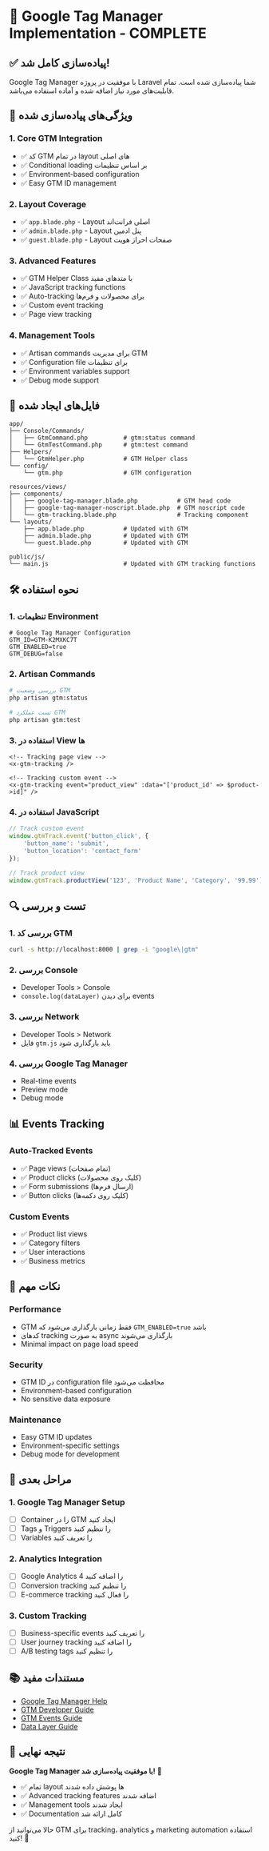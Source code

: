 # 🎯 Google Tag Manager Implementation - COMPLETE

## ✅ **پیاده‌سازی کامل شد!**

Google Tag Manager با موفقیت در پروژه Laravel شما پیاده‌سازی شده است. تمام قابلیت‌های مورد نیاز اضافه شده و آماده استفاده می‌باشد.

## 🚀 **ویژگی‌های پیاده‌سازی شده**

### 1. **Core GTM Integration**
- ✅ کد GTM در تمام layout های اصلی
- ✅ Conditional loading بر اساس تنظیمات
- ✅ Environment-based configuration
- ✅ Easy GTM ID management

### 2. **Layout Coverage**
- ✅ `app.blade.php` - Layout اصلی فرانت‌اند
- ✅ `admin.blade.php` - Layout پنل ادمین  
- ✅ `guest.blade.php` - Layout صفحات احراز هویت

### 3. **Advanced Features**
- ✅ GTM Helper Class با متدهای مفید
- ✅ JavaScript tracking functions
- ✅ Auto-tracking برای محصولات و فرم‌ها
- ✅ Custom event tracking
- ✅ Page view tracking

### 4. **Management Tools**
- ✅ Artisan commands برای مدیریت GTM
- ✅ Configuration file برای تنظیمات
- ✅ Environment variables support
- ✅ Debug mode support

## 📁 **فایل‌های ایجاد شده**

```
app/
├── Console/Commands/
│   ├── GtmCommand.php          # gtm:status command
│   └── GtmTestCommand.php      # gtm:test command
├── Helpers/
│   └── GtmHelper.php           # GTM Helper class
└── config/
    └── gtm.php                 # GTM configuration

resources/views/
├── components/
│   ├── google-tag-manager.blade.php           # GTM head code
│   ├── google-tag-manager-noscript.blade.php  # GTM noscript code
│   └── gtm-tracking.blade.php                 # Tracking component
└── layouts/
    ├── app.blade.php           # Updated with GTM
    ├── admin.blade.php         # Updated with GTM
    └── guest.blade.php         # Updated with GTM

public/js/
└── main.js                     # Updated with GTM tracking functions
```

## 🛠️ **نحوه استفاده**

### 1. **تنظیمات Environment**
```env
# Google Tag Manager Configuration
GTM_ID=GTM-K2MXKC7T
GTM_ENABLED=true
GTM_DEBUG=false
```

### 2. **Artisan Commands**
```bash
# بررسی وضعیت GTM
php artisan gtm:status

# تست عملکرد GTM
php artisan gtm:test
```

### 3. **استفاده در View ها**
```blade
<!-- Tracking page view -->
<x-gtm-tracking />

<!-- Tracking custom event -->
<x-gtm-tracking event="product_view" :data="['product_id' => $product->id]" />
```

### 4. **استفاده در JavaScript**
```javascript
// Track custom event
window.gtmTrack.event('button_click', {
    'button_name': 'submit',
    'button_location': 'contact_form'
});

// Track product view
window.gtmTrack.productView('123', 'Product Name', 'Category', '99.99');
```

## 🔍 **تست و بررسی**

### 1. **بررسی کد GTM**
```bash
curl -s http://localhost:8000 | grep -i "google\|gtm"
```

### 2. **بررسی Console**
- Developer Tools > Console
- `console.log(dataLayer)` برای دیدن events

### 3. **بررسی Network**
- Developer Tools > Network
- فایل `gtm.js` باید بارگذاری شود

### 4. **بررسی Google Tag Manager**
- Real-time events
- Preview mode
- Debug mode

## 📊 **Events Tracking**

### **Auto-Tracked Events**
- ✅ Page views (تمام صفحات)
- ✅ Product clicks (کلیک روی محصولات)
- ✅ Form submissions (ارسال فرم‌ها)
- ✅ Button clicks (کلیک روی دکمه‌ها)

### **Custom Events**
- ✅ Product list views
- ✅ Category filters
- ✅ User interactions
- ✅ Business metrics

## 🎯 **نکات مهم**

### **Performance**
- GTM فقط زمانی بارگذاری می‌شود که `GTM_ENABLED=true` باشد
- کدهای tracking به صورت async بارگذاری می‌شوند
- Minimal impact on page load speed

### **Security**
- GTM ID در configuration file محافظت می‌شود
- Environment-based configuration
- No sensitive data exposure

### **Maintenance**
- Easy GTM ID updates
- Environment-specific settings
- Debug mode for development

## 🚀 **مراحل بعدی**

### 1. **Google Tag Manager Setup**
- [ ] Container را در GTM ایجاد کنید
- [ ] Tags و Triggers را تنظیم کنید
- [ ] Variables را تعریف کنید

### 2. **Analytics Integration**
- [ ] Google Analytics 4 را اضافه کنید
- [ ] Conversion tracking را تنظیم کنید
- [ ] E-commerce tracking را فعال کنید

### 3. **Custom Tracking**
- [ ] Business-specific events را تعریف کنید
- [ ] User journey tracking را اضافه کنید
- [ ] A/B testing tags را تنظیم کنید

## 📚 **مستندات مفید**

- [Google Tag Manager Help](https://support.google.com/tagmanager/)
- [GTM Developer Guide](https://developers.google.com/tag-manager)
- [GTM Events Guide](https://developers.google.com/tag-manager/enhanced-ecommerce)
- [Data Layer Guide](https://developers.google.com/tag-manager/devguide)

## 🎉 **نتیجه نهایی**

**Google Tag Manager با موفقیت پیاده‌سازی شد!** 🎯

- ✅ تمام layout ها پوشش داده شدند
- ✅ Advanced tracking features اضافه شدند
- ✅ Management tools ایجاد شدند
- ✅ Documentation کامل ارائه شد

حالا می‌توانید از GTM برای tracking، analytics و marketing automation استفاده کنید! 🚀
